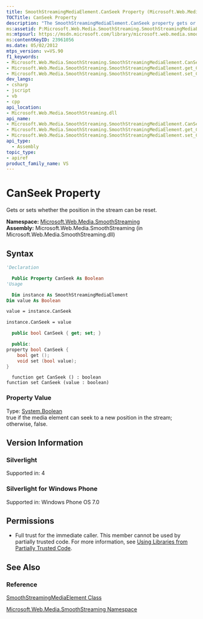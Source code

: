 ```yaml
---
title: SmoothStreamingMediaElement.CanSeek Property (Microsoft.Web.Media.SmoothStreaming)
TOCTitle: CanSeek Property
description: "The SmoothStreamingMediaElement.CanSeek property gets or sets whether the position in the stream can be reset."
ms:assetid: P:Microsoft.Web.Media.SmoothStreaming.SmoothStreamingMediaElement.CanSeek
ms:mtpsurl: https://msdn.microsoft.com/library/microsoft.web.media.smoothstreaming.smoothstreamingmediaelement.canseek(v=VS.90)
ms:contentKeyID: 23961056
ms.date: 05/02/2012
mtps_version: v=VS.90
f1_keywords:
- Microsoft.Web.Media.SmoothStreaming.SmoothStreamingMediaElement.CanSeek
- Microsoft.Web.Media.SmoothStreaming.SmoothStreamingMediaElement.get_CanSeek
- Microsoft.Web.Media.SmoothStreaming.SmoothStreamingMediaElement.set_CanSeek
dev_langs:
- csharp
- jscript
- vb
- cpp
api_location:
- Microsoft.Web.Media.SmoothStreaming.dll
api_name:
- Microsoft.Web.Media.SmoothStreaming.SmoothStreamingMediaElement.CanSeek
- Microsoft.Web.Media.SmoothStreaming.SmoothStreamingMediaElement.get_CanSeek
- Microsoft.Web.Media.SmoothStreaming.SmoothStreamingMediaElement.set_CanSeek
api_type:
  - Assembly
topic_type:
- apiref
product_family_name: VS
---
```


# CanSeek Property

Gets or sets whether the position in the stream can be reset.

**Namespace:**  [Microsoft.Web.Media.SmoothStreaming](microsoft-web-media-smoothstreaming-namespace_1.md)  
**Assembly:**  Microsoft.Web.Media.SmoothStreaming (in Microsoft.Web.Media.SmoothStreaming.dll)

## Syntax

```vb
'Declaration

  Public Property CanSeek As Boolean
'Usage

  Dim instance As SmoothStreamingMediaElement
Dim value As Boolean

value = instance.CanSeek

instance.CanSeek = value
```

```csharp
  public bool CanSeek { get; set; }
```

```cpp
  public:
property bool CanSeek {
    bool get ();
    void set (bool value);
}
```

```jscript
  function get CanSeek () : boolean
function set CanSeek (value : boolean)
```

### Property Value

Type: [System.Boolean](https://msdn.microsoft.com/library/a28wyd50)  
true if the media element can seek to a new position in the stream; otherwise, false.  

## Version Information

### Silverlight

Supported in: 4  

### Silverlight for Windows Phone

Supported in: Windows Phone OS 7.0  

## Permissions

  - Full trust for the immediate caller. This member cannot be used by partially trusted code. For more information, see [Using Libraries from Partially Trusted Code](https://msdn.microsoft.com/library/8skskf63).

## See Also

### Reference

[SmoothStreamingMediaElement Class](smoothstreamingmediaelement-class-microsoft-web-media-smoothstreaming_1.md)

[Microsoft.Web.Media.SmoothStreaming Namespace](microsoft-web-media-smoothstreaming-namespace_1.md)
